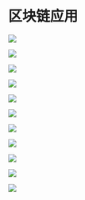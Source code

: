 # 区块链应用

![](https://i.imgur.com/ljjZYME.png)

![](https://i.imgur.com/mYKUaoU.png)

![](https://i.imgur.com/w3vW3JC.png)

![](https://i.imgur.com/7bMWxhA.png)

![](https://i.imgur.com/TW5QMB6.png)

![](https://i.imgur.com/Gpmr5Kk.png)


![](https://i.imgur.com/bxAz2bG.png)

![](https://i.imgur.com/twBvuK0.png)

![](https://i.imgur.com/4M5oJv7.png)

![](https://i.imgur.com/5RMV88h.png)

![](https://i.imgur.com/aS8afR8.png)


